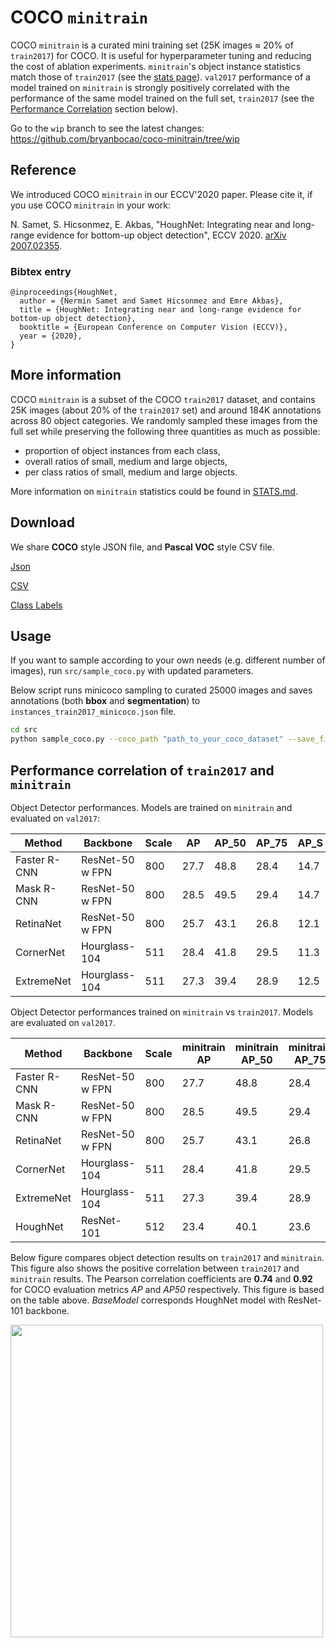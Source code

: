 # COCO `minitrain`

COCO `minitrain` is a curated mini training set (25K images ≈ 20% of `train2017`) for COCO. It is useful for hyperparameter tuning and reducing the cost of ablation experiments. `minitrain`'s object instance statistics match those of `train2017` (see the [stats page](STATS.md)).  `val2017` performance of a model trained on  `minitrain` is strongly positively correlated with the performance of the same model trained on the full set, `train2017` (see the [Performance Correlation](https://github.com/giddyyupp/coco-minitrain#performance-correlation-of-train2017-and-minitrain) section below).

Go to the ```wip``` branch to see the latest changes:
https://github.com/bryanbocao/coco-minitrain/tree/wip

## Reference
We introduced COCO `minitrain` in our ECCV'2020 paper. Please cite it, if you use COCO `minitrain` in your work: 

N. Samet, S. Hicsonmez, E. Akbas, "HoughNet: Integrating near and long-range evidence for bottom-up object detection", ECCV 2020. [arXiv 2007.02355](https://arxiv.org/abs/2007.02355). 

### Bibtex entry
```
@inproceedings{HoughNet, 
  author = {Nermin Samet and Samet Hicsonmez and Emre Akbas},
  title = {HoughNet: Integrating near and long-range evidence for bottom-up object detection},   
  booktitle = {European Conference on Computer Vision (ECCV)}, 
  year = {2020}, 
}
```

## More information

COCO `minitrain` is a subset of the COCO `train2017` dataset, and contains 25K images (about 20% of the `train2017` set) and  around 184K annotations across 80 object categories. We randomly sampled these images from the full set while preserving the following three quantities as much as possible:
* proportion of object instances from each class,
* overall ratios of small, medium and large objects,
* per class ratios of small, medium and large objects.

More information on `minitrain` statistics could be found in [STATS.md](STATS.md).

## Download
We share **COCO** style JSON file, and **Pascal VOC** style CSV file.

[Json](https://drive.google.com/open?id=1lezhgY4M_Ag13w0dEzQ7x_zQ_w0ohjin)

[CSV](https://drive.google.com/open?id=1i12p23cXlqp1QrXjAD_vu467r4q67Mq9) 

[Class Labels](https://drive.google.com/file/d/1xmjxfdnFxZnD1IFpkpj2Yub9Wvv97-Kd/view?usp=sharing) 


## Usage
If you want to sample according to your own needs (e.g. different number of images), run `src/sample_coco.py` with updated parameters.

Below script runs minicoco sampling to curated 25000 images and saves annotations (both **bbox** and **segmentation**) to `instances_train2017_minicoco.json` file.

```bash
cd src
python sample_coco.py --coco_path "path_to_your_coco_dataset" --save_file_name "instances_train2017_minicoco" --save_format "json" --sample_image_count 25000 --debug
```

## Performance correlation of `train2017` and `minitrain`

Object Detector performances. Models are trained on `minitrain` and evaluated on `val2017`:

| Method        | Backbone         | Scale | AP    | AP\_50 | AP\_75 | AP\_S | AP\_M | AP\_L |
|---------------|------------------|-------|-------|--------|--------|-------|-------|-------|
| Faster R\-CNN | ResNet\-50 w FPN | 800   | 27\.7 | 48\.8  | 28\.4  | 14\.7 | 29\.8 | 36\.4 |
| Mask R\-CNN   | ResNet\-50 w FPN | 800   | 28\.5 | 49\.5  | 29\.4  | 14\.7 | 30\.7 | 37\.6 |
| RetinaNet     | ResNet\-50 w FPN | 800   | 25\.7 | 43\.1  | 26\.8  | 12\.1 | 28\.6 | 34\.2 |
| CornerNet     | Hourglass\-104   | 511   | 28\.4 | 41\.8  | 29\.5  | 11\.3 | 29\.6 | 39\.2 |
| ExtremeNet    | Hourglass\-104   | 511   | 27\.3 | 39\.4  | 28\.9  | 12\.5 | 29\.6 | 38\.0 |



Object Detector performances trained on `minitrain` vs `train2017`. Models are evaluated on `val2017`.

| Method        | Backbone         | Scale | minitrain AP    | minitrain AP\_50 | minitrain AP\_75 | train2017 AP | train2017 AP\_50 | train2017 AP\_75 |
|---------------|------------------|-------|-------|--------|--------|-------|-------|-------|
| Faster R\-CNN | ResNet\-50 w FPN | 800   | 27\.7 | 48\.8  | 28\.4  | 36\.7 | 58\.4 | 39\.6 |
| Mask R\-CNN   | ResNet\-50 w FPN | 800   | 28\.5 | 49\.5  | 29\.4  | 37\.7 | 59\.2 | 40\.9 |
| RetinaNet     | ResNet\-50 w FPN | 800   | 25\.7 | 43\.1  | 26\.8  | 35\.7 | 54\.7 | 38\.5 |
| CornerNet     | Hourglass\-104   | 511   | 28\.4 | 41\.8  | 29\.5  | 38\.4 | 53\.8 | 40\.9 |
| ExtremeNet    | Hourglass\-104   | 511   | 27\.3 | 39\.4  | 28\.9  | 40\.3 | 55\.1 | 43\.7 |
| HoughNet      | ResNet\-101      | 512   | 23\.4 | 40\.1  | 23\.6  | 34\.3 | 53\.6 | 36\.6 |


Below figure compares object detection results on `train2017` and `minitrain`. This figure also shows the positive correlation between `train2017` and `minitrain` results. The Pearson correlation coefficients are **0.74** and **0.92** for COCO evaluation metrics *AP* and *AP50* respectively. This figure is based on the table above. *BaseModel* corresponds HoughNet model with ResNet-101 backbone.

<img src="/figures/pearson.png" width="500">
